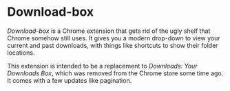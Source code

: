 # Download-box

*Download-box* is a Chrome extension that gets rid of the ugly shelf that Chrome
somehow still uses. It gives you a modern drop-down to view your current and
past downloads, with things like shortcuts to show their folder locations.

This extension is intended to be a replacement to *Downloads: Your Downloads
Box*, which was removed from the Chrome store some time ago. It comes with a few
updates like pagination.